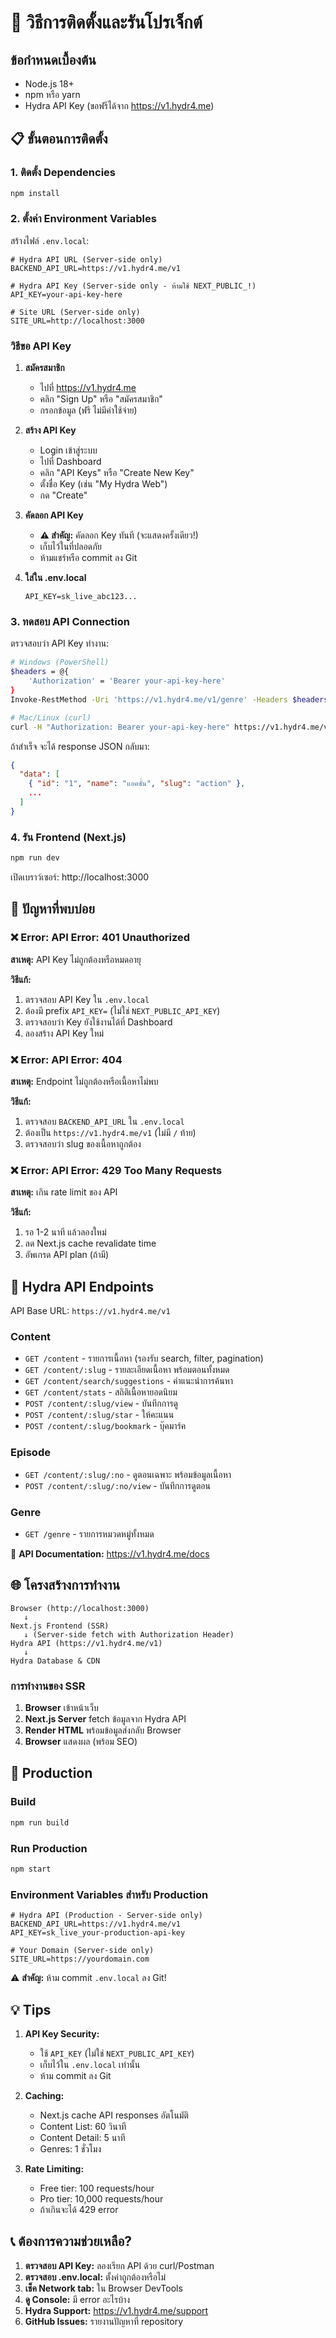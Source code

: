 # 🚀 วิธีการติดตั้งและรันโปรเจ็กต์

## ข้อกำหนดเบื้องต้น

- Node.js 18+
- npm หรือ yarn
- Hydra API Key (ขอฟรีได้จาก https://v1.hydr4.me)

## 📋 ขั้นตอนการติดตั้ง

### 1. ติดตั้ง Dependencies

```bash
npm install
```

### 2. ตั้งค่า Environment Variables

สร้างไฟล์ `.env.local`:

```env
# Hydra API URL (Server-side only)
BACKEND_API_URL=https://v1.hydr4.me/v1

# Hydra API Key (Server-side only - ห้ามใช้ NEXT_PUBLIC_!)
API_KEY=your-api-key-here

# Site URL (Server-side only)
SITE_URL=http://localhost:3000
```

### วิธีขอ API Key

1. **สมัครสมาชิก**
   - ไปที่ https://v1.hydr4.me
   - คลิก "Sign Up" หรือ "สมัครสมาชิก"
   - กรอกข้อมูล (ฟรี ไม่มีค่าใช้จ่าย)

2. **สร้าง API Key**
   - Login เข้าสู่ระบบ
   - ไปที่ Dashboard
   - คลิก "API Keys" หรือ "Create New Key"
   - ตั้งชื่อ Key (เช่น "My Hydra Web")
   - กด "Create"

3. **คัดลอก API Key**
   - **⚠️ สำคัญ:** คัดลอก Key ทันที (จะแสดงครั้งเดียว!)
   - เก็บไว้ในที่ปลอดภัย
   - ห้ามแชร์หรือ commit ลง Git

4. **ใส่ใน .env.local**
   ```env
   API_KEY=sk_live_abc123...
   ```

### 3. ทดสอบ API Connection

ตรวจสอบว่า API Key ทำงาน:

```bash
# Windows (PowerShell)
$headers = @{
    'Authorization' = 'Bearer your-api-key-here'
}
Invoke-RestMethod -Uri 'https://v1.hydr4.me/v1/genre' -Headers $headers

# Mac/Linux (curl)
curl -H "Authorization: Bearer your-api-key-here" https://v1.hydr4.me/v1/genre
```

ถ้าสำเร็จ จะได้ response JSON กลับมา:
```json
{
  "data": [
    { "id": "1", "name": "แอคชั่น", "slug": "action" },
    ...
  ]
}
```

### 4. รัน Frontend (Next.js)

```bash
npm run dev
```

เปิดเบราว์เซอร์: http://localhost:3000

## 🔧 ปัญหาที่พบบ่อย

### ❌ Error: API Error: 401 Unauthorized

**สาเหตุ:** API Key ไม่ถูกต้องหรือหมดอายุ

**วิธีแก้:**
1. ตรวจสอบ API Key ใน `.env.local`
2. ต้องมี prefix `API_KEY=` (ไม่ใช่ `NEXT_PUBLIC_API_KEY`)
3. ตรวจสอบว่า Key ยังใช้งานได้ที่ Dashboard
4. ลองสร้าง API Key ใหม่

### ❌ Error: API Error: 404

**สาเหตุ:** Endpoint ไม่ถูกต้องหรือเนื้อหาไม่พบ

**วิธีแก้:**
1. ตรวจสอบ `BACKEND_API_URL` ใน `.env.local`
2. ต้องเป็น `https://v1.hydr4.me/v1` (ไม่มี `/` ท้าย)
3. ตรวจสอบว่า slug ของเนื้อหาถูกต้อง

### ❌ Error: API Error: 429 Too Many Requests

**สาเหตุ:** เกิน rate limit ของ API

**วิธีแก้:**
1. รอ 1-2 นาที แล้วลองใหม่
2. ลด Next.js cache revalidate time
3. อัพเกรด API plan (ถ้ามี)

## 📡 Hydra API Endpoints

API Base URL: `https://v1.hydr4.me/v1`

### Content
- `GET /content` - รายการเนื้อหา (รองรับ search, filter, pagination)
- `GET /content/:slug` - รายละเอียดเนื้อหา พร้อมตอนทั้งหมด
- `GET /content/search/suggestions` - คำแนะนำการค้นหา
- `GET /content/stats` - สถิติเนื้อหายอดนิยม
- `POST /content/:slug/view` - บันทึกการดู
- `POST /content/:slug/star` - ให้คะแนน
- `POST /content/:slug/bookmark` - บุ๊คมาร์ค

### Episode
- `GET /content/:slug/:no` - ดูตอนเฉพาะ พร้อมข้อมูลเนื้อหา
- `POST /content/:slug/:no/view` - บันทึกการดูตอน

### Genre
- `GET /genre` - รายการหมวดหมู่ทั้งหมด

📖 **API Documentation:** https://v1.hydr4.me/docs

## 🌐 โครงสร้างการทำงาน

```
Browser (http://localhost:3000)
   ↓
Next.js Frontend (SSR)
   ↓ (Server-side fetch with Authorization Header)
Hydra API (https://v1.hydr4.me/v1)
   ↓
Hydra Database & CDN
```

### การทำงานของ SSR

1. **Browser** เข้าหน้าเว็บ
2. **Next.js Server** fetch ข้อมูลจาก Hydra API
3. **Render HTML** พร้อมข้อมูลส่งกลับ Browser
4. **Browser** แสดงผล (พร้อม SEO)

## 🚀 Production

### Build

```bash
npm run build
```

### Run Production

```bash
npm start
```

### Environment Variables สำหรับ Production

```env
# Hydra API (Production - Server-side only)
BACKEND_API_URL=https://v1.hydr4.me/v1
API_KEY=sk_live_your-production-api-key

# Your Domain (Server-side only)
SITE_URL=https://yourdomain.com
```

⚠️ **สำคัญ:** ห้าม commit `.env.local` ลง Git!

## 💡 Tips

1. **API Key Security:** 
   - ใช้ `API_KEY` (ไม่ใช่ `NEXT_PUBLIC_API_KEY`)
   - เก็บไว้ใน `.env.local` เท่านั้น
   - ห้าม commit ลง Git

2. **Caching:**
   - Next.js cache API responses อัตโนมัติ
   - Content List: 60 วินาที
   - Content Detail: 5 นาที
   - Genres: 1 ชั่วโมง

3. **Rate Limiting:**
   - Free tier: 100 requests/hour
   - Pro tier: 10,000 requests/hour
   - ถ้าเกินจะได้ 429 error

## 📞 ต้องการความช่วยเหลือ?

1. **ตรวจสอบ API Key:** ลองเรียก API ด้วย curl/Postman
2. **ตรวจสอบ .env.local:** ตั้งค่าถูกต้องหรือไม่
3. **เช็ค Network tab:** ใน Browser DevTools
4. **ดู Console:** มี error อะไรบ้าง
5. **Hydra Support:** https://v1.hydr4.me/support
6. **GitHub Issues:** รายงานปัญหาที่ repository

